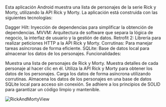 Esta aplicación Android muestra una lista de personajes de la serie Rick y Morty, utilizando la API Rick y Morty. La aplicación está construida con las siguientes tecnologías:

Dagger Hilt: Inyección de dependencias para simplificar la obtención de dependencias.
MVVM: Arquitectura de software que separa la lógica de negocio, la interfaz de usuario y la gestión de datos.
Retrofit 2: Librería para realizar peticiones HTTP a la API Rick y Morty.
Corrutinas: Para manejar tareas asíncronas de forma eficiente.
SQLite: Base de datos local para almacenar los datos de los personajes.
Funcionalidades:

Muestra una lista de personajes de Rick y Morty.
Muestra detalles de cada personaje al hacer clic en él.
Utiliza la API Rick y Morty para obtener los datos de los personajes.
Carga los datos de forma asíncrona utilizando corrutinas.
Almacena los datos de los personajes en una base de datos SQLite local para acceso sin conexión.
Se adhiere a los principios de SOLID para garantizar un código limpio y mantenible.

![RickAndMortyView](https://github.com/Jorge2598/AppRickAndMorty/assets/89173120/f527f464-bd75-48af-8ea0-cf09c21762d5)
